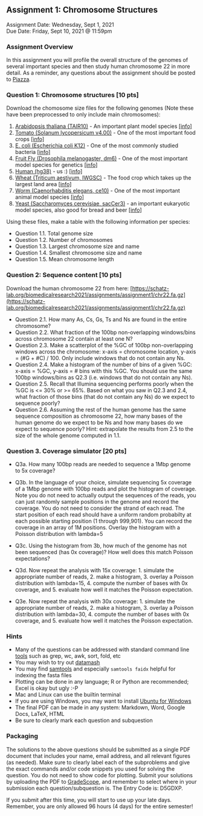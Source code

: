 ## Assignment 1: Chromosome Structures
Assignment Date: Wednesday, Sept 1, 2021 <br>
Due Date: Friday, Sept 10, 2021 @ 11:59pm <br>

### Assignment Overview

In this assignment you will profile the overall structure of the genomes of several important species and then study human chromosome 22 in more detail.
As a reminder, any questions about the assignment should be posted to [Piazza](http:s//piazza.com/jhu/fall2021/en601452).

### Question 1: Chromosome structures [10 pts]

Download the chomosome size files for the following genomes (Note these have been preprocessed to only include main chromosomes):

1. [Arabidopsis thaliana (TAIR10)](https://schatz-lab.org/biomedicalresearch2021/assignments/assignment1/TAIR10.chrom.sizes) - An important plant model species [[info]](https://en.wikipedia.org/wiki/Arabidopsis_thaliana)
2. [Tomato (Solanum lycopersicum v4.00)](https://schatz-lab.org/biomedicalresearch2021/assignments/assignment1/tomato.chrom.sizes) - One of the most important food crops [[info]](https://en.wikipedia.org/wiki/Tomato)
3. [E. coli (Escherichia coli K12)](https://schatz-lab.org/biomedicalresearch2021/assignments/assignment1/ecoli.chrom.sizes) - One of the most commonly studied bacteria [[info]](https://en.wikipedia.org/wiki/Escherichia_coli)
4. [Fruit Fly (Drosophila melanogaster, dm6)](https://schatz-lab.org/biomedicalresearch2021/assignments/assignment1/dm6.chrom.sizes) - One of the most important model species for genetics [[info]](https://en.wikipedia.org/wiki/Drosophila_melanogaster)
5. [Human (hg38)](https://schatz-lab.org/biomedicalresearch2021/assignments/assignment1/hg38.chrom.sizes) - us :) [[info]](https://en.wikipedia.org/wiki/Homo_sapiens)
6. [Wheat (Triticum aestivum, IWGSC)](https://schatz-lab.org/biomedicalresearch2021/assignments/assignment1/wheat.chrom.sizes) - The food crop which takes up the largest land area [[info]](https://en.wikipedia.org/wiki/Wheat)
7. [Worm (Caenorhabditis elegans, ce10)](https://schatz-lab.org/biomedicalresearch2021/assignments/assignment1/ce10.chrom.sizes) - One of the most important animal model species [[info]](https://en.wikipedia.org/wiki/Caenorhabditis_elegans)
8. [Yeast (Saccharomyces cerevisiae, sacCer3)](https://schatz-lab.org/biomedicalresearch2021/assignments/assignment1/yeast.chrom.sizes) - an important eukaryotic model species, also good for bread and beer [[info]](https://en.wikipedia.org/wiki/Saccharomyces_cerevisiae)

Using these files, make a table with the following information per species:

- Question 1.1. Total genome size
- Question 1.2. Number of chromosomes
- Question 1.3. Largest chromosome size and name
- Question 1.4. Smallest chromosome size and name
- Question 1.5. Mean chromosome length


### Question 2: Sequence content [10 pts]

Download the human chromosome 22 from here: [https://schatz-lab.org/biomedicalresearch2021/assignments/assignment1/chr22.fa.gz](https://schatz-lab.org/biomedicalresearch2021/assignments/assignment1/chr22.fa.gz)

- Question 2.1. How many As, Cs, Gs, Ts and Ns are found in the entire chromosome?
- Question 2.2. What fraction of the 100bp non-overlapping windows/bins across chromosome 22 contain at least one N?
- Question 2.3. Make a scatterplot of the %GC of 100bp non-overlapping windows across the chromosome: x-axis = chromosome location, y-axis = (#G + #C) / 100. Only include windows that do not contain any Ns.
- Question 2.4. Make a histogram of the number of bins of a given %GC: x-axis = %GC, y-axis = # bins with this %GC. You should use the same 100bp windows/bins as Q2.3 (i.e. windows that do not contain any Ns). 
- Question 2.5. Recall that Illumina sequencing performs poorly when the %GC is <= 30% or >= 65%. Based on what you saw in Q2.3 and 2.4, what fraction of those bins (that do not contain any Ns) do we expect to sequence poorly?
- Question 2.6. Assuming the rest of the human genome has the same sequence composition as chromosome 22, how many bases of the human genome do we expect to be Ns and how many bases do we expect to sequence poorly? Hint: extrapolate the results from 2.5 to the size of the whole genome computed in 1.1.

### Question 3. Coverage simulator [20 pts]

- Q3a. How many 100bp reads are needed to sequence a 1Mbp genome to 5x coverage?

- Q3b. In the language of your choice, simulate sequencing 5x coverage of a 1Mbp genome with 100bp reads and plot the histogram of coverage. Note you do not need to actually output the sequences of the reads, you can just randomly sample positions in the genome and record the coverage. You do not need to consider the strand of each read. The start position of each read should have a uniform random probabilty at each possible starting position (1 through 999,901). You can record the coverage in an array of 1M positions. Overlay the histogram with a Poisson distribution with lambda=5

- Q3c. Using the histogram from 3b, how much of the genome has not been sequenced (has 0x coverage)? How well does this match Poisson expectations?

- Q3d. Now repeat the analysis with 15x coverage: 1. simulate the appropriate number of reads, 2. make a histogram, 3. overlay a Poisson distribution with lambda=15, 4. compute the number of bases with 0x coverage, and 5. evaluate how well it matches the Poisson expectation.

- Q3e. Now repeat the analysis with 30x coverage: 1. simulate the appropriate number of reads, 2. make a histogram, 3. overlay a Poisson distribution with lambda=30, 4. compute the number of bases with 0x coverage, and 5. evaluate how well it matches the Poisson expectation.



### Hints

- Many of the questions can be addressed with standard command line [tools](https://lh3lh3.users.sourceforge.net/biounix.shtml) such as grep, wc, awk, sort, fold, etc
- You may wish to try out [datamash](https://www.gnu.org/software/datamash/)
- You may find [samtools](https://www.htslib.org/) and especially `samtools faidx` helpful for indexing the fasta files
- Plotting can be done in any language; R or Python are recommended; Excel is okay but ugly :-P
- Mac and Linux can use the builtin terminal
- If you are using Windows, you may want to install [Ubuntu for Windows](https://tutorials.ubuntu.com/tutorial/tutorial-ubuntu-on-windows#0)
- The final PDF can be made in any system: Markdown, Word, Google Docs, LaTeX, HTML
- Be sure to clearly mark each question and subquestion

### Packaging

The solutions to the above questions should be submitted as a single PDF document that includes your name, email address, and 
all relevant figures (as needed). Make sure to clearly label each of the subproblems and give the exact commands and/or code snippets you used for 
solving the question. You do not need to show code for plotting. Submit your solutions by uploading the PDF to [GradeScope](https://www.gradescope.com/courses/301857), and remember to select where in your submission each question/subquestion is. The Entry Code is: D5GDXP. 

If you submit after this time, you will start to use up your late days. Remember, you are only allowed 96 hours (4 days) for the entire semester!

